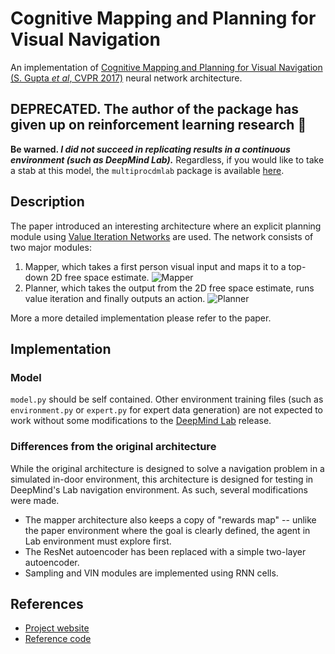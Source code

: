 # Cognitive Mapping and Planning for Visual Navigation

An implementation of [Cognitive Mapping and Planning for Visual Navigation (S. Gupta *et al*, CVPR 2017)](https://arxiv.org/pdf/1702.03920.pdf) neural network architecture.

## DEPRECATED. The author of the package has given up on reinforcement learning research 🤯
**Be warned. *I did not succeed in replicating results in a continuous environment (such as DeepMind Lab).*** Regardless, if you would like to take a stab at this model, the `multiprocdmlab` package is available [here](https://github.com/umrobotslang/lab/tree/b118e72f2b3c413b105ba9a34a3883b0936a9ac8).

## Description

The paper introduced an interesting architecture where an explicit planning module using [Value Iteration Networks](https://arxiv.org/pdf/1602.02867.pdf) are used. The network consists of two major modules:

1. Mapper, which takes a first person visual input and maps it to a top-down 2D free space estimate.
   ![Mapper](resources/mapper.jpg)
2. Planner, which takes the output from the 2D free space estimate, runs value iteration and finally outputs an action.
   ![Planner](resources/planner.png)

More a more detailed implementation please refer to the paper.

## Implementation

### Model

`model.py` should be self contained. Other environment training files (such as `environment.py` or `expert.py` for expert data generation) are not expected to work without some modifications to the [DeepMind Lab](https://github.com/deepmind/lab) release.

### Differences from the original architecture

While the original architecture is designed to solve a navigation problem in a simulated in-door environment, this architecture is designed for testing in DeepMind's Lab navigation environment. As such, several modifications were made.

* The mapper architecture also keeps a copy of "rewards map" -- unlike the paper environment where the goal is clearly defined, the agent in Lab environment must explore first.
* The ResNet autoencoder has been replaced with a simple two-layer autoencoder.
* Sampling and VIN modules are implemented using RNN cells.

## References

* [Project website](https://sites.google.com/view/cognitive-mapping-and-planning/)
* [Reference code](https://github.com/tensorflow/models/tree/master/research/cognitive_mapping_and_planning)
